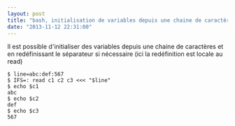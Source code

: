 ```yaml
---
layout: post
title: "bash, initialisation de variables depuis une chaine de caractères"
date: "2013-11-12 22:31:00"
---
```

Il est possible d'initialiser des variables depuis une chaine de caractères
et en redéfinissant le séparateur si nécessaire (ici la redéfinition est locale au read)


```
$ line=abc:def:567
$ IFS=: read c1 c2 c3 <<< "$line"
$ echo $c1
abc
$ echo $c2
def
$ echo $c3
567
```
